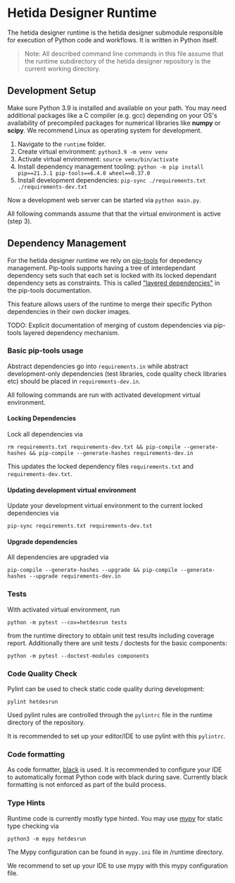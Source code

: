 # Hetida Designer Runtime

The hetida designer runtime is the hetida designer submodule responsible for execution of Python code and workflows. It is written in Python itself.

> Note: All described command line commands in this file assume that the runtime subdirectory of the hetida designer repository is the current working directory.

## Development Setup
Make sure Python 3.9 is installed and available on your path. You may need additional packages like a C compiler (e.g. gcc) depending on your OS's availability of precompiled packages for numerical libraries like **numpy** or **scipy**. We recommend Linux as operating system for development.

1. Navigate to the `runtime` folder.
2. Create virtual environment: `python3.9 -m venv venv`
3. Activate virtual environment: `source venv/bin/activate`
4. Install dependency management tooling: `python -m pip install pip==21.3.1 pip-tools==6.4.0 wheel==0.37.0`
5. Install development dependencies: `pip-sync ./requirements.txt ./requirements-dev.txt`

Now a development web server can be started via `python main.py`.

All following commands assume that that the virtual environment is active (step 3).

## Dependency Management
For the hetida designer runtime we rely on [pip-tools](https://github.com/jazzband/pip-tools) for depedency management.
Pip-tools supports having a tree of interdependant dependency sets such that each set is locked with its locked dependant dependency sets as constraints. This is called ["layered dependencies"](https://github.com/jazzband/pip-tools#workflow-for-layered-requirements) in the pip-tools documentation.

This feature allows users of the runtime to merge their specific Python dependencies in their own docker images.

TODO: Explicit documentation of merging of custom dependencies via pip-tools layered dependency mechanism.

### Basic pip-tools usage
Abstract dependencies go into `requirements.in` while abstract development-only dependencies (test libraries, code quality check libraries etc) should be placed in `requirements-dev.in`.

All following commands are run with activated development virtual environment.

#### Locking Dependencies
Lock all dependencies via
```
rm requirements.txt requirements-dev.txt && pip-compile --generate-hashes && pip-compile --generate-hashes requirements-dev.in
```
This updates the locked dependency files `requirements.txt` and `requirements-dev.txt`.

#### Updating development virtual environment
Update your development virtual environment to the current locked dependencies via 

```
pip-sync requirements.txt requirements-dev.txt
```

#### Upgrade dependencies
All dependencies are upgraded via
```
pip-compile --generate-hashes --upgrade && pip-compile --generate-hashes --upgrade requirements-dev.in
```

### <a name="runtime-tests"></a> Tests
With activated virtual environment, run
```
python -m pytest --cov=hetdesrun tests
```
from the runtime directory to obtain unit test results including coverage report.
Additionally there are unit tests / doctests for the basic components:

```
python -m pytest --doctest-modules components
```

### Code Quality Check
Pylint can be used to check static code quality during development:
```
pylint hetdesrun
```
Used pylint rules are controlled through the `pylintrc` file in the runtime directory of the repository.

It is recommended to set up your editor/IDE to use pylint with this `pylintrc`.

### Code formatting
As code formatter, [black](https://github.com/ambv/black) is used. It is recommended to configure your IDE to automatically format Python code with black during save. Currently black formatting is not enforced as part of the build process.

### Type Hints
Runtime code is currently mostly type hinted. You may use [mypy](http://mypy-lang.org/) for static type checking via
```
python3 -m mypy hetdesrun
```
The Mypy configuration can be found in `mypy.ini` file in /runtime directory.

We recommend to set up your IDE to use mypy with this mypy configuration file.

